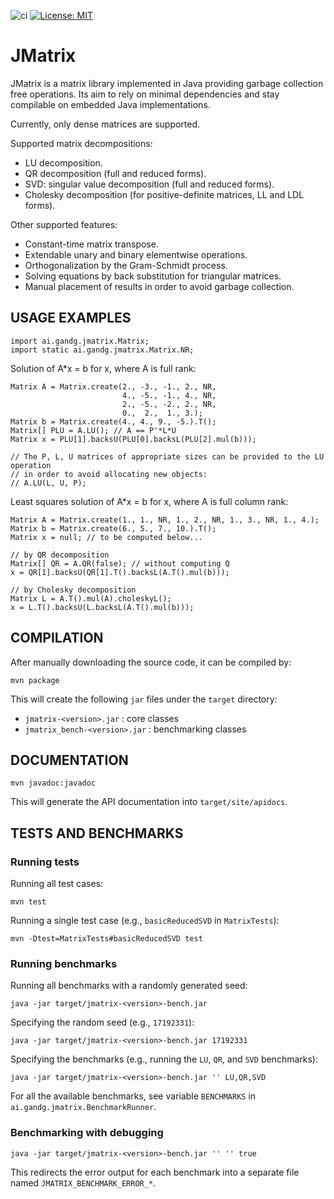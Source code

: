 ![ci](https://github.com/gabalz/jmatrix/actions/workflows/maven.yml/badge.svg)
[![License: MIT](https://img.shields.io/badge/License-MIT-yellow.svg)](https://opensource.org/licenses/MIT)

# JMatrix

JMatrix is a matrix library implemented in Java providing garbage collection free operations.
Its aim to rely on minimal dependencies and stay compilable on embedded Java implementations.

Currently, only dense matrices are supported.

Supported matrix decompositions:

  - LU decomposition.
  - QR decomposition (full and reduced forms).
  - SVD: singular value decomposition (full and reduced forms).
  - Cholesky decomposition (for positive-definite matrices, LL and LDL forms).

Other supported features:

  - Constant-time matrix transpose.
  - Extendable unary and binary elementwise operations.
  - Orthogonalization by the Gram-Schmidt process.
  - Solving equations by back substitution for triangular matrices.
  - Manual placement of results in order to avoid garbage collection.

## USAGE EXAMPLES

  ```
  import ai.gandg.jmatrix.Matrix;
  import static ai.gandg.jmatrix.Matrix.NR;
  ```

  Solution of A*x = b for x, where A is full rank:

  ```
  Matrix A = Matrix.create(2., -3., -1., 2., NR,
                           4., -5., -1., 4., NR,
                           2., -5., -2., 2., NR,
                           0.,  2.,  1., 3.);
  Matrix b = Matrix.create(4., 4., 9., -5.).T();
  Matrix[] PLU = A.LU(); // A == P'*L*U
  Matrix x = PLU[1].backsU(PLU[0].backsL(PLU[2].mul(b)));

  // The P, L, U matrices of appropriate sizes can be provided to the LU operation
  // in order to avoid allocating new objects:
  // A.LU(L, U, P);
  ```

  Least squares solution of A*x = b for x, where A is full column rank:

  ```
  Matrix A = Matrix.create(1., 1., NR, 1., 2., NR, 1., 3., NR, 1., 4.);
  Matrix b = Matrix.create(6., 5., 7., 10.).T();
  Matrix x = null; // to be computed below...

  // by QR decomposition
  Matrix[] QR = A.QR(false); // without computing Q
  x = QR[1].backsU(QR[1].T().backsL(A.T().mul(b)));

  // by Cholesky decomposition
  Matrix L = A.T().mul(A).choleskyL();
  x = L.T().backsU(L.backsL(A.T().mul(b)));
  ```

## COMPILATION

  After manually downloading the source code, it can be compiled by: 

  ```
  mvn package
  ```

  This will create the following `jar` files under the `target` directory:

  - `jmatrix-<version>.jar` : core classes
  - `jmatrix_bench-<version>.jar` : benchmarking classes

## DOCUMENTATION

  ```
  mvn javadoc:javadoc
  ```

  This will generate the API documentation into `target/site/apidocs`.

## TESTS AND BENCHMARKS

### Running tests

  Running all test cases:

  ```
  mvn test
  ```

  Running a single test case (e.g., `basicReducedSVD` in `MatrixTests`):

  ```
  mvn -Dtest=MatrixTests#basicReducedSVD test
  ```

### Running benchmarks

  Running all benchmarks with a randomly generated seed:

  ```
  java -jar target/jmatrix-<version>-bench.jar
  ```

  Specifying the random seed (e.g., `17192331`):

  ```
  java -jar target/jmatrix-<version>-bench.jar 17192331
  ```

  Specifying the benchmarks (e.g., running the `LU`, `QR`, and `SVD` benchmarks):

  ```
  java -jar target/jmatrix-<version>-bench.jar '' LU,QR,SVD
  ```

  For all the available benchmarks, see variable `BENCHMARKS` in `ai.gandg.jmatrix.BenchmarkRunner`.

### Benchmarking with debugging

  ```
  java -jar target/jmatrix-<version>-bench.jar '' '' true
  ```

  This redirects the error output for each benchmark into a separate file
  named `JMATRIX_BENCHMARK_ERROR_*`.
